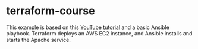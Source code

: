 # terraform-course

This example is based on this [YouTube tutorial](https://www.youtube.com/watch?v=SLB_c_ayRMo) and a basic Ansible playbook. Terraform deploys an AWS EC2 instance, and Ansible installs and starts the Apache service.
